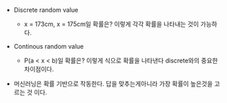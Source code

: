 * Discrete random value
    * x = 173cm, x = 175cm일 확률은? 이렇게 각각 확률을 나타내는 것이 가능하다.

* Continous random value
    * P(a < x < b)일 확률은? 이렇게 식으로 확률을 나타낸다 discrete와의 중요한 차이점이다.

* 머신러닝은 확률 기반으로 작동한다. 답을 맞추는게아니라 가장 확률이 높은것을 고르는 것 이다.